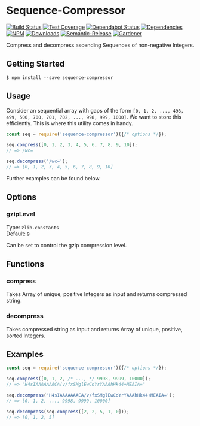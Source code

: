 # Sequence-Compressor

[![Build Status](https://circleci.com/gh/blackflux/sequence-compressor.png?style=shield)](https://circleci.com/gh/blackflux/sequence-compressor)
[![Test Coverage](https://img.shields.io/coveralls/blackflux/sequence-compressor/master.svg)](https://coveralls.io/github/blackflux/sequence-compressor?branch=master)
[![Dependabot Status](https://api.dependabot.com/badges/status?host=github&repo=blackflux/sequence-compressor)](https://dependabot.com)
[![Dependencies](https://david-dm.org/blackflux/sequence-compressor/status.svg)](https://david-dm.org/blackflux/sequence-compressor)
[![NPM](https://img.shields.io/npm/v/sequence-compressor.svg)](https://www.npmjs.com/package/sequence-compressor)
[![Downloads](https://img.shields.io/npm/dt/sequence-compressor.svg)](https://www.npmjs.com/package/sequence-compressor)
[![Semantic-Release](https://github.com/blackflux/js-gardener/blob/master/assets/icons/semver.svg)](https://github.com/semantic-release/semantic-release)
[![Gardener](https://github.com/blackflux/js-gardener/blob/master/assets/badge.svg)](https://github.com/blackflux/js-gardener)

Compress and decompress ascending Sequences of non-negative Integers.

## Getting Started

    $ npm install --save sequence-compressor

## Usage

Consider an sequential array with gaps of the form 
`[0, 1, 2, ..., 498, 499, 500, 700, 701, 702, ..., 998, 999, 1000]`. 
We want to store this efficiently. This is where this utility comes in handy.

<!-- eslint-disable import/no-unresolved -->
```js
const seq = require('sequence-compressor')({/* options */});

seq.compress([0, 1, 2, 3, 4, 5, 6, 7, 8, 9, 10]);
// => /wc=

seq.decompress('/wc=');
// => [0, 1, 2, 3, 4, 5, 6, 7, 8, 9, 10]

```

Further examples can be found below.

## Options

### gzipLevel

Type: `zlib.constants`<br>
Default: `9`

Can be set to control the gzip compression level.

## Functions

### compress

Takes Array of unique, positive Integers as input and returns compressed string.

### decompress

Takes compressed string as input and returns Array of unique, positive, sorted Integers.

## Examples

<!-- eslint-disable import/no-unresolved -->
```js
const seq = require('sequence-compressor')({/* options */});

seq.compress([0, 1, 2, /* ..., */ 9998, 9999, 10000]);
// => "H4sIAAAAAAACA/v/fxSMglEwCoYrYAAAhHk44+MEAIA="

seq.decompress('H4sIAAAAAAACA/v/fxSMglEwCoYrYAAAhHk44+MEAIA=');
// => [0, 1, 2, ..., 9998, 9999, 10000]

seq.decompress(seq.compress([2, 2, 5, 1, 0]));
// => [0, 1, 2, 5]
```
